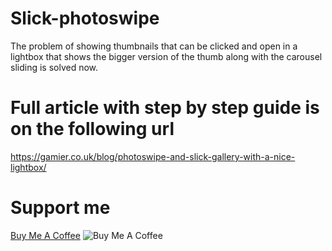 # Slick-photoswipe
 The problem of showing thumbnails that can be clicked and open in a lightbox that shows the bigger version of the thumb along with the carousel sliding is solved now.
# Full article with step by step guide is on the following url
https://gamier.co.uk/blog/photoswipe-and-slick-gallery-with-a-nice-lightbox/

# Support me
[Buy Me A Coffee](https://www.buymeacoffee.com/zLbATnCyB)
![Buy Me A Coffee](https://bmc-cdn.nyc3.digitaloceanspaces.com/BMC-button-images/custom_images/orange_img.png "Buy Me A Coffee")

